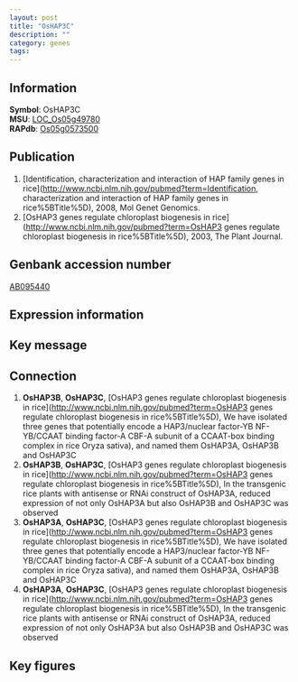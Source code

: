 ```yaml
---
layout: post
title: "OsHAP3C"
description: ""
category: genes
tags: 
---
```


## Information
__Symbol__: OsHAP3C  
__MSU__: [LOC_Os05g49780](http://rice.plantbiology.msu.edu/cgi-bin/ORF_infopage.cgi?orf=LOC_Os05g49780)  
__RAPdb__: [Os05g0573500](http://rapdb.dna.affrc.go.jp/viewer/gbrowse_details/irgsp1?name=Os05g0573500)  

## Publication
1. [Identification, characterization and interaction of HAP family genes in rice](http://www.ncbi.nlm.nih.gov/pubmed?term=Identification, characterization and interaction of HAP family genes in rice%5BTitle%5D), 2008, Mol Genet Genomics.
2. [OsHAP3 genes regulate chloroplast biogenesis in rice](http://www.ncbi.nlm.nih.gov/pubmed?term=OsHAP3 genes regulate chloroplast biogenesis in rice%5BTitle%5D), 2003, The Plant Journal.

## Genbank accession number
[AB095440](http://www.ncbi.nlm.nih.gov/nuccore/AB095440)  

## Expression information

## Key message

## Connection
1. __OsHAP3B__, __OsHAP3C__, [OsHAP3 genes regulate chloroplast biogenesis in rice](http://www.ncbi.nlm.nih.gov/pubmed?term=OsHAP3 genes regulate chloroplast biogenesis in rice%5BTitle%5D), We have isolated three genes that potentially encode a HAP3/nuclear factor-YB NF-YB/CCAAT binding factor-A CBF-A subunit of a CCAAT-box binding complex in rice Oryza sativa), and named them OsHAP3A, OsHAP3B and OsHAP3C
2. __OsHAP3B__, __OsHAP3C__, [OsHAP3 genes regulate chloroplast biogenesis in rice](http://www.ncbi.nlm.nih.gov/pubmed?term=OsHAP3 genes regulate chloroplast biogenesis in rice%5BTitle%5D),  In the transgenic rice plants with antisense or RNAi construct of OsHAP3A, reduced expression of not only OsHAP3A but also OsHAP3B and OsHAP3C was observed
3. __OsHAP3A__, __OsHAP3C__, [OsHAP3 genes regulate chloroplast biogenesis in rice](http://www.ncbi.nlm.nih.gov/pubmed?term=OsHAP3 genes regulate chloroplast biogenesis in rice%5BTitle%5D), We have isolated three genes that potentially encode a HAP3/nuclear factor-YB NF-YB/CCAAT binding factor-A CBF-A subunit of a CCAAT-box binding complex in rice Oryza sativa), and named them OsHAP3A, OsHAP3B and OsHAP3C
4. __OsHAP3A__, __OsHAP3C__, [OsHAP3 genes regulate chloroplast biogenesis in rice](http://www.ncbi.nlm.nih.gov/pubmed?term=OsHAP3 genes regulate chloroplast biogenesis in rice%5BTitle%5D),  In the transgenic rice plants with antisense or RNAi construct of OsHAP3A, reduced expression of not only OsHAP3A but also OsHAP3B and OsHAP3C was observed

## Key figures


